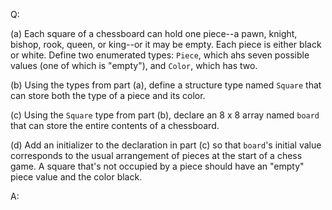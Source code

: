 Q:

(a) Each square of a chessboard can hold one piece--a pawn, knight, bishop,
rook, queen, or king--or it may be empty. Each piece is either black or white.
Define two enumerated types: `Piece`, which ahs seven possible values (one of
which is "empty"), and `Color`, which has two.

(b) Using the types from part (a), define a structure type named `Square` that
can store both the type of a piece and its color.

(c) Using the `Square` type from part (b), declare an $8$ x $8$ array named
`board` that can store the entire contents of a chessboard.

(d) Add an initializer to the declaration in part (c) so that `board`'s initial
value corresponds to the usual arrangement of pieces at the start of a chess
game. A square that's not occupied by a piece should have an "empty" piece value
and the color black.

A:
